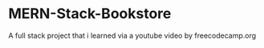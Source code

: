 # MERN-Stack-Bookstore

A full stack project that i learned via  a youtube video by freecodecamp.org
